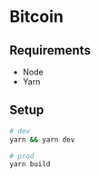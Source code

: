 # Bitcoin

## Requirements

- Node
- Yarn

## Setup

```sh
# dev
yarn && yarn dev

# prod
yarn build
```
